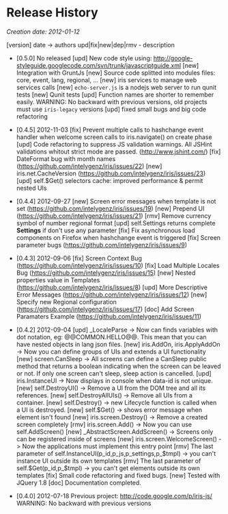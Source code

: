 # Release History

_Creation date: 2012-01-12_
 
 [version] date -> authors
 		upd|fix|new|dep|rmv - description

 * [0.5.0] No released
 		[upd] New code style using: http://google-styleguide.googlecode.com/svn/trunk/javascriptguide.xml
 		[new] Integration with GruntJs
 		[new] Source code splitted into modules files: core, event, lang, regional, ...
 		[new] iris services to manage web services calls
 		[new] `echo-server.js` is a nodejs web server to run qunit tests
 		[new] Qunit tests
 		[upd] Function names are shorter to remember easily. WARNING: No backward with previous versions, old projects must use `iris-legacy` versions
 		[upd] fixed small bugs and big code refactoring


 * [0.4.5] 2012-11-03
 		[fix] Prevent multiple calls to hashchange event handler when welcome screen calls to iris.navigate() on create phase
		[upd] Code refactoring to suppress JS validation warnings. All JSHint validations whitout strict mode are passed. (http://www.jshint.com/)
		[fix] DateFormat bug with month names (https://github.com/intelygenz/iris/issues/22)
		[new] iris.net.CacheVersion (https://github.com/intelygenz/iris/issues/23) 
		[upd] self.$Get() selectors cache: improved performance & permit nested UIs

 * [0.4.4] 2012-09-27
 		[new] Screen error messages when template is not set (https://github.com/intelygenz/iris/issues/19)
 		[new] Prepend UI (https://github.com/intelygenz/iris/issues/21)
 		[rmv] Remove currency symbol of number regional format
 		[upd] self.Settings returns complete __Settings__ if don't use any parameter
 		[fix] Fix asynchronous load components on Firefox when hashchange event is triggered
 		[fix] Screen parameter bugs (https://github.com/intelygenz/iris/issues/9)

 * [0.4.3] 2012-09-06
 		[fix] Screen Context Bug (https://github.com/intelygenz/iris/issues/10)
 		[fix] Load Multiple Locales Bug (https://github.com/intelygenz/iris/issues/15)
 		[new] Nested properties value in Templates (https://github.com/intelygenz/iris/issues/8)
 		[upd] More Descriptive Error Messages (https://github.com/intelygenz/iris/issues/12)
 		[new] Specify new Regional configuration (https://github.com/intelygenz/iris/issues/17)
 		[doc] Add Screen Paramaters Example (https://github.com/intelygenz/iris/issues/11)

 * [0.4.2] 2012-09-04
		[upd] _LocaleParse -> Now can finds variables with dot notation, eg: @@COMMON.HELLO@@. This mean that you can have nested objects in lang json files.
		[new] iris.AddOn, iris.ApplyAddOn -> Now you can define groups of UIs and extends a UI functionality
		[new] screen.CanSleep -> All screens can define a CanSleep public method that returns a boolean indicating when the screen can be leaved or not.
                               If only one screen can't sleep, sleep action is cancelled.
 		[upd] iris.InstanceUI -> Now displays in console when data-id is not unique.
 		[new] self.DestroyUI() -> Remove a UI from the DOM tree and all its references.
		[new] self.DestroyAllUIs() -> Remove all UIs from a container.
 		[new] self.Destroy() -> new Lifecycle function is called when a UI is destroyed.
 		[new] self.$Get() -> shows error message when element isn't found
 		[new] iris.screen.Destroy() -> Remove a created screen completely
 		[rmv] iris.screen.Add() -> Now you can use self.AddScreen()
 		[new] _AbstractScreen.AddScreen() -> Screens only can be registered inside of screens
 		[new] iris.screen.WelcomeScreen() -> Now the applications must implement this entry point
 		[rmv] The last parameter of self.InstanceUI(p_id,p_js,p_settings,p_$tmpl) -> you can't instance UI outside its own templates
 		[rmv] The last parameter of self.$Get(p_id,p_$tmpl) -> you can't get elements outside its own templates
 		[fix] Small code refactoring and fixed bugs.
 		[new] Tested with JQuery 1.8
 		[doc] Documentation completed.

 * [0.4.0] 2012-07-18
 		Previous project: http://code.google.com/p/iris-js/
 		WARNING: No backward with previous versions
